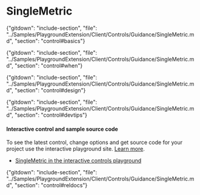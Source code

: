 ﻿# SingleMetric

{"gitdown": "include-section", "file": "../Samples/PlaygroundExtension/Client/Controls/Guidance/SingleMetric.md", "section": "control#basics"}

<!-- TODO get an IMAGE to embed here -->

<!-- TODO get an SAMPLE CODE to embed here -->

{"gitdown": "include-section", "file": "../Samples/PlaygroundExtension/Client/Controls/Guidance/SingleMetric.md", "section": "control#when"}

{"gitdown": "include-section", "file": "../Samples/PlaygroundExtension/Client/Controls/Guidance/SingleMetric.md", "section": "control#design"}

{"gitdown": "include-section", "file": "../Samples/PlaygroundExtension/Client/Controls/Guidance/SingleMetric.md", "section": "control#devtips"}

#### Interactive control and sample source code
To see the latest control, change options and get source code for your project use the interactive playground site.  [Learn more](./top-extensions-controls-playground.md).

*  <a href="https://ms.portal.azure.com/?Microsoft_Azure_Playground=true#blade/Microsoft_Azure_Playground/ControlsIndexBlade/SingleMetric_create_Playground" target="_blank">SingleMetric in the interactive controls playground</a>

 


{"gitdown": "include-section", "file": "../Samples/PlaygroundExtension/Client/Controls/Guidance/SingleMetric.md", "section": "control#reldocs"}
